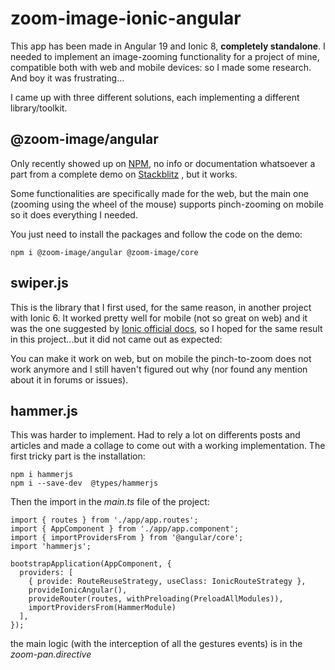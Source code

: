 ﻿# zoom-image-ionic-angular
This app has been made in Angular 19 and Ionic 8, **completely standalone**.
I needed to implement an image-zooming functionality for a project of mine, compatible both with web and mobile devices: so I made some research.
And boy it was frustrating...

I came up with three different solutions, each implementing a different library/toolkit.

## @zoom-image/angular
Only recently showed up on [NPM](https://www.npmjs.com/package/@zoom-image/angular), no info or documentation whatsoever a part from a complete demo on [Stackblitz](https://stackblitz.com/edit/willnguyen1312-zoom-image-x7vadc?file=package.json) , but it works.

Some functionalities are specifically made for the web, but the main one (zooming using the wheel of the mouse) supports pinch-zooming on mobile so it does everything I needed.

You just need to install the packages and follow the code on the demo:

    npm i @zoom-image/angular @zoom-image/core

## swiper.js
This is the library that I first used, for the same reason, in another project with Ionic 6. It worked pretty well for mobile (not so great on web) and it was the one suggested by [Ionic official docs](https://ionicframework.com/docs/angular/slides), so I hoped for the same result in this project...but it did not came out as expected:

You can make it work on web, but on mobile the pinch-to-zoom does not work anymore and I still haven't figured out why (nor found any mention about it in forums or issues).

## hammer.js
This was harder to implement. Had to rely a lot on differents posts and articles and made a collage to come out with a working implementation. 
The first tricky part is the installation:

    npm i hammerjs
    npm i --save-dev  @types/hammerjs
    
Then the import in the *main.ts* file of the project:

    import { routes } from './app/app.routes';
    import { AppComponent } from './app/app.component';
    import { importProvidersFrom } from '@angular/core';
    import 'hammerjs';

    bootstrapApplication(AppComponent, {
      providers: [
        { provide: RouteReuseStrategy, useClass: IonicRouteStrategy },
        provideIonicAngular(),
        provideRouter(routes, withPreloading(PreloadAllModules)),
        importProvidersFrom(HammerModule)
      ],
    });

the main logic (with the interception of all the gestures events) is in the *zoom-pan.directive*


